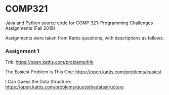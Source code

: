 # COMP321
Java and Python source code for COMP 321: Programming Challenges Assignments (Fall 2019)

Assignments were taken from Kattis questions, with descriptions as follows:

### Assignment 1
Trik: https://open.kattis.com/problems/trik

The Easiest Problem Is This One: https://open.kattis.com/problems/easiest

I Can Guess the Data Structure: https://open.kattis.com/problems/guessthedatastructure
